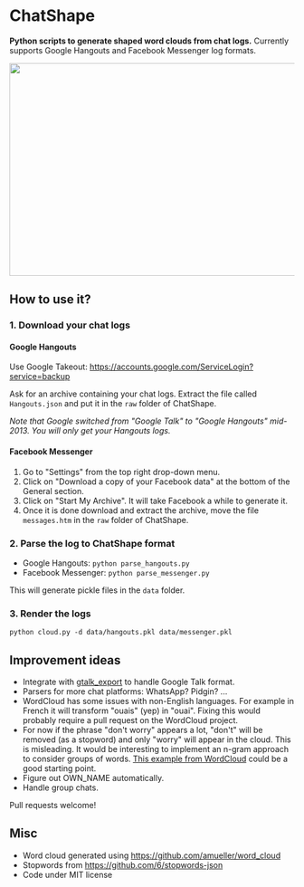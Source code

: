 # ChatShape

**Python scripts to generate shaped word clouds from chat logs.** Currently supports Google Hangouts and Facebook Messenger log formats.

<p align="center">
<img src="https://github.com/MasterScrat/ChatShape/raw/master/renders/Florian_Laurent_10001_1000.png" width="600" height="376">
</p>

## How to use it?

### 1. Download your chat logs

#### Google Hangouts

Use Google Takeout: https://accounts.google.com/ServiceLogin?service=backup

Ask for an archive containing your chat logs. Extract the file called `Hangouts.json` and put it in the `raw` folder of ChatShape.

*Note that Google switched from "Google Talk" to "Google Hangouts" mid-2013. You will only get your Hangouts logs.*

#### Facebook Messenger

1. Go to "Settings" from the top right drop-down menu.
2. Click on "Download a copy of your Facebook data" at the bottom of the General section.
3. Click on "Start My Archive". It will take Facebook a while to generate it.
4. Once it is done download and extract the archive, move the file `messages.htm` in the `raw` folder of ChatShape.

### 2. Parse the log to ChatShape format

* Google Hangouts: `python parse_hangouts.py`
* Facebook Messenger: `python parse_messenger.py`

This will generate pickle files in the `data` folder.

### 3. Render the logs

`python cloud.py -d data/hangouts.pkl data/messenger.pkl`


## Improvement ideas

* Integrate with [gtalk_export](https://github.com/coandco/gtalk_export/) to handle Google Talk format.
* Parsers for more chat platforms: WhatsApp? Pidgin? ...
* WordCloud has some issues with non-English languages. For example in French it will transform "ouais" (yep) in "ouai". Fixing this would probably require a pull request on the WordCloud project.
* For now if the phrase "don't worry" appears a lot, "don't" will be removed (as a stopword) and only "worry" will appear in the cloud. This is misleading. It would be interesting to implement an n-gram approach to consider groups of words. [This example from WordCloud](https://github.com/amueller/word_cloud/blob/bc8e76ef98e3fdfa506deb56a3050e7a481e99ef/examples/bigrams.py) could be a good starting point.
* Figure out OWN_NAME automatically.
* Handle group chats.

Pull requests welcome!


## Misc

* Word cloud generated using https://github.com/amueller/word_cloud
* Stopwords from https://github.com/6/stopwords-json
* Code under MIT license